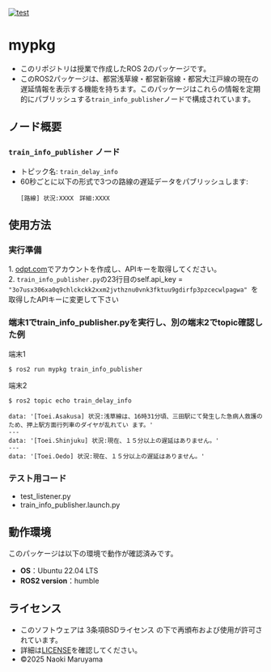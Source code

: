 [![test](https://github.com/NaokiMaruyama978/mypkg/actions/workflows/test.yml/badge.svg)](https://github.com/NaokiMaruyama978/mypkg/actions/workflows/test.yml)
# mypkg
- このリポジトリは授業で作成したROS 2のパッケージです。
- このROS2パッケージは、都営浅草線・都営新宿線・都営大江戸線の現在の遅延情報を表示する機能を持ちます。このパッケージはこれらの情報を定期的にパブリッシュする`train_info_publisher`ノードで構成されています。

## ノード概要
### `train_info_publisher` ノード
- トピック名: `train_delay_info`
- 60秒ごとに以下の形式で3つの路線の遅延データをパブリッシュします:
  ```
  [路線] 状況:XXXX　詳細:XXXX
  ```

## 使用方法
### 実行準備
1\. [odpt.com](https://developer.odpt.org/)でアカウントを作成し、APIキーを取得してください。   
2\. `train_info_publisher.py`の23行目のself.api_key = `"3o7usx306xa0q9chlckckk2xxm2jvthznu0vnk3fktuu9gdirfp3pzcecwlpagwa" `を取得したAPIキーに変更して下さい

### 端末1でtrain_info_publisher.pyを実行し、別の端末2でtopic確認した例
端末1
```
$ ros2 run mypkg train_info_publisher
```
端末2
```
$ ros2 topic echo train_delay_info
```
```
data: '[Toei.Asakusa] 状況:浅草線は、16時31分頃、三田駅にて発生した急病人救護のため、押上駅方面行列車のダイヤが乱れてい ます。'
---
data: '[Toei.Shinjuku] 状況:現在、１５分以上の遅延はありません。'
---
data: '[Toei.Oedo] 状況:現在、１５分以上の遅延はありません。'
```
### テスト用コード
- test_listener.py
- train_info_publisher.launch.py

## 動作環境
このパッケージは以下の環境で動作が確認済みです。
- **OS**：Ubuntu 22.04 LTS
- **ROS2 version**：humble
  
## ライセンス
- このソフトウェアは 3条項BSDライセンス の下で再頒布および使用が許可されています。
- 詳細は[LICENSE](https://github.com/NaokiMaruyama978/mypkg/blob/master/LICENSE)を確認してください。
- ©2025 Naoki Maruyama
